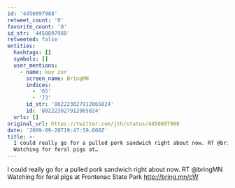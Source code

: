```yaml
---
id: '4450897988'
retweet_count: '0'
favorite_count: '0'
id_str: '4450897988'
retweeted: false
entities:
  hashtags: []
  symbols: []
  user_mentions:
    - name: kuy zer
      screen_name: BringMN
      indices:
        - '65'
        - '73'
      id_str: '802223027912065024'
      id: '802223027912065024'
  urls: []
original_url: https://twitter.com/jth/status/4450897988
date: '2009-09-28T19:47:59.000Z'
title: >-
  I could really go for a pulled pork sandwich right about now. RT @bringMN
  Watching for feral pigs at…
---
```


I could really go for a pulled pork sandwich right about now. RT @bringMN Watching for feral pigs at Frontenac State Park http://bring.mn/cW